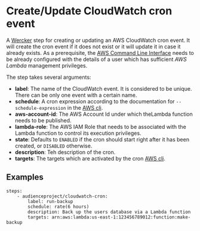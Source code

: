 # Create/Update CloudWatch cron event

A [Wercker](http://wercker.com/) step for creating or updating an AWS CloudWatch cron event. It will create the cron event if it does not exist or it will update it in case it already exists.
As a prerequisite, the [AWS Command Line Interface](https://aws.amazon.com/cli/) needs to be already configured with the details of a user which has sufficient _AWS Lambda_ management privileges.

The step takes several arguments:

* **label**: The name of the CloudWatch event. It is considered to be unique. There can be only one event with a certain name.
* **schedule**: A cron expression according to the documentation for `--schedule-expression` in the [AWS cli](http://docs.aws.amazon.com/cli/latest/reference/events/put-rule.html).
* **aws-account-id**: The AWS Account Id under which theLambda function needs to be published.
* **lambda-role**: The AWS IAM Role that needs to be associated with the Lambda function to control its execution privileges.
* **state**: Defaults to `ENABLED` if the cron should start right after it has been created, or `DISABLED` otherwise.
* **description**: Teh description of the cron.
* **targets**: The targets which are activated by the cron [AWS cli](http://docs.aws.amazon.com/cli/latest/reference/events/put-targets.html).

## Examples

```
steps:
    - audienceproject/cloudwatch-cron:
        label: run-backup
        schedule: rate(6 hours)
        description: Back up the users database via a Lambda function
        targets: arn:aws:lambda:us-east-1:123456789012:function:make-backup
```
